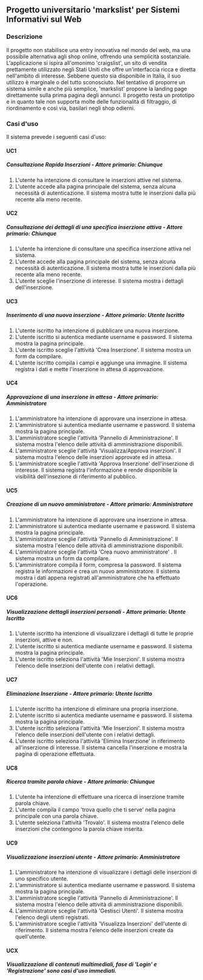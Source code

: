 ## Progetto universitario 'markslist' per Sistemi Informativi sul Web
### Descrizione
Il progetto non stabilisce una entry innovativa nel mondo del web, ma una possibile alternativa agli shop online, offrendo una semplicità sostanziale. L'applicazione si ispira all'omonimo 'craigslist', un sito di vendita prettamente utilizzato negli Stati Uniti che offre un'interfaccia ricca e diretta nell'ambito di interesse. Sebbene questo sia disponibile in Italia, il suo utilizzo è marginale o del tutto sconosciuto. Nel tentativo di proporre un sistema simile e anche più semplice, 'markslist' propone la landing page direttamente sulla prima pagina degli annunci. Il progetto resta un prototipo e in quanto tale non supporta molte delle funzionalità di filtraggio, di riordinamento e così via, basilari negli shop odierni.
### Casi d'uso
Il sistema prevede i seguenti casi d'uso:
#### UC1
##### Consultazione Rapida Inserzioni - Attore primario: Chiunque
1. L'utente ha intenzione di consultare le inserzioni attive nel sistema.
2. L'utente accede alla pagina principale del sistema, senza alcuna necessità di autenticazione. Il sistema mostra tutte le inserzioni dalla più recente alla meno recente.

#### UC2
##### Consultazione dei dettagli di una specifica inserzione attiva - Attore primario: Chiunque
1. L'utente ha intenzione di consultare una specifica inserzione attiva nel sistema.
2. L'utente accede alla pagina principale del sistema, senza alcuna necessità di autenticazione. Il sistema mostra tutte le inserzioni dalla più recente alla meno recente.
3. L'utente sceglie l'inserzione di interesse. Il sistema mostra i dettagli dell'inserzione.

#### UC3
##### Inserimento di una nuova inserzione - Attore primario: Utente Iscritto
1. L'utente iscritto ha intenzione di pubblicare una nuova inserzione.
2. L'utente iscritto si autentica mediante username e password. Il sistema mostra la pagina principale.
3. L'utente iscritto sceglie l'attività 'Crea Inserzione'. Il sistema mostra un form da compilare.
4. L'utente iscritto compila i campi e aggiunge una immagine. Il sistema registra i dati e mette l'inserzione in attesa di approvazione.

#### UC4
##### Approvazione di una inserzione in attesa - Attore primario: Amministratore
1. L'amministratore ha intenzione di approvare una inserzione in attesa.
2. L'amministratore si autentica mediante username e password. Il sistema mostra la pagina principale.
3. L'amministratore sceglie l'attività 'Pannello di Amministrazione'. Il sistema mostra l'elenco delle attività di amministrazione disponibili.
4. L'amministratore sceglie l'attività 'Visualizza/Approva inserzioni'. Il sistema mostra l'elenco delle inserzioni approvate ed in attesa.
5. L'amministratore sceglie l'attività 'Approva Inserzione' dell'inserzione di interesse. Il sistema registra l'informazione e rende disponibile la visibilità dell'insezione di riferimento al pubblico.

#### UC5
##### Creazione di un nuovo amministratore - Attore primario: Amministratore
1. L'amministratore ha intenzione di approvare una inserzione in attesa.
2. L'amministratore si autentica mediante username e password. Il sistema mostra la pagina principale.
3. L'amministratore sceglie l'attività 'Pannello di Amministrazione'. Il sistema mostra l'elenco delle attività di amministrazione disponibili.
4. L'amministratore sceglie l'attività 'Crea nuovo amministratore' . Il sistema mostra un form da compilare.
5. L'amministratore compila il form, compresa la password. Il sistema registra le informazioni e crea un nuovo amministratore. Il sistema mostra i dati appena registrati all'amministratore che ha effettuato l'operazione.

#### UC6
##### Visualizzazione dettagli inserzioni personali - Attore primario: Utente Iscritto
1. L'utente iscritto ha intenzione di visualizzare i dettagli di tutte le proprie inserzioni, attive e non.
2. L'utente iscritto si autentica mediante username e password. Il sistema mostra la pagina principale.
3. L'utente iscritto seleziona l'attività 'Mie Inserzioni'. Il sistema mostra l'elenco delle inserzioni dell'utente con i relativi dettagli.

#### UC7
##### Eliminazione Inserzione - Attore primario: Utente Iscritto
1. L'utente iscritto ha intenzione di eliminare una propria inserzione.
2. L'utente iscritto si autentica mediante username e password. Il sistema mostra la pagina principale.
3. L'utente iscritto seleziona l'attività 'Mie Inserzioni'. Il sistema mostra l'elenco delle inserzioni dell'utente con i relativi dettagli.
4. L'utente iscritto seleziona l'attività 'Elimina Inserzione' in riferimento all'inserzione di interesse. Il sistema cancella l'inserzione e mostra la pagina di operazione effettuata.

#### UC8
##### Ricerca tramite parola chiave - Attore primario: Chiunque
1. L'utente ha intenzione di effettuare una ricerca di inserzione tramite parola chiave.
2. L'utente compila il campo 'trova quello che ti serve' nella pagina principale con una parola chiave.
3. L'utente seleziona l'attività 'Trovalo'. Il sistema mostra l'elenco delle inserzioni che contengono la parola chiave inserita.

#### UC9
##### Visualizzazione inserzioni utente - Attore primario: Amministratore
1. L'amministratore ha intenzione di visualizzare i dettagli delle inserzioni di uno specifico utente.
2. L'amministratore si autentica mediante username e password. Il sistema mostra la pagina principale.
3. L'amministratore sceglie l'attività 'Pannello di Amministrazione'. Il sistema mostra l'elenco delle attività di amministrazione disponibili.
4. L'amministratore sceglie l'attività 'Gestisci Utenti'. Il sistema mostra l'elenco degli utenti registrati.
5. L'amministratore sceglie l'attività 'Visualizza Inserzioni' dell'utente di riferimento. Il sistema mostra l'elenco delle inserzioni create da quell'utente.

#### UCX
##### Visualizzazione di contenuti multimediali, fase di 'Login' e 'Registrazione' sono casi d'uso immediati.

